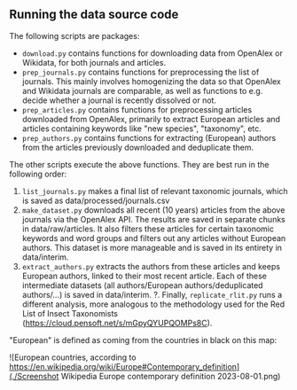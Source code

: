 ## Running the data source code

The following scripts are packages:
 - `download.py` contains functions for downloading data from OpenAlex or Wikidata, for both journals and articles.
 - `prep_journals.py` contains functions for preprocessing the list of journals. This mainly involves homogenizing the data so that OpenAlex and Wikidata journals are comparable, as well as functions to e.g. decide whether a journal is recently dissolved or not.
 - `prep_articles.py` contains functions for preprocessing articles downloaded from OpenAlex, primarily to extract European articles and articles containing keywords like "new species", "taxonomy", etc. 
- `prep_authors.py` contains functions for extracting (European) authors from the articles previously downloaded and deduplicate them.

 The other scripts execute the above functions. They are best run in the following order:
 1. `list_journals.py` makes a final list of relevant taxonomic journals, which is saved as data/processed/journals.csv
 2. `make_dataset.py` downloads all recent (10 years) articles from the above journals via the OpenAlex API. The results are saved in separate chunks in data/raw/articles. It also filters these articles for certain taxonomic keywords and word groups and filters out any articles without European authors. This dataset is more manageable and is saved in its entirety in data/interim.
 3. `extract_authors.py` extracts the authors from these articles and keeps European authors, linked to their most recent article. Each of these intermediate datasets (all authors/European authors/deduplicated authors/...) is saved in data/interim. 
 ?.  Finally, `replicate_rlit.py` runs a different analysis, more analogous to the methodology used for the Red List of Insect Taxonomists (https://cloud.pensoft.net/s/mGpyQYUPQOMPs8C).
 
 "European" is defined as coming from the countries in black on this map:
 
![European countries, according to https://en.wikipedia.org/wiki/Europe#Contemporary_definition](./Screenshot Wikipedia Europe contemporary definition 2023-08-01.png)
  